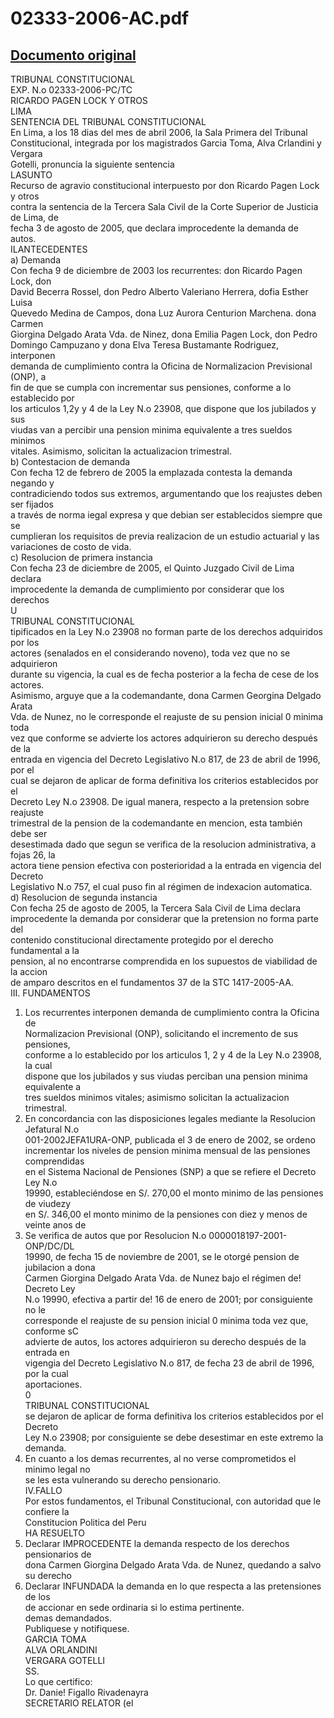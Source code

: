 
02333-2006-AC.pdf
=================
  
[Documento original](https://tc.gob.pe/jurisprudencia/2007/02333-2006-AC.pdf)  
---  
TRIBUNAL CONSTITUCIONAL  
EXP. N.o 02333-2006-PC/TC  
RICARDO PAGEN LOCK Y OTROS  
LIMA  
SENTENCIA DEL TRIBUNAL CONSTITUCIONAL  
En Lima, a los 18 dias del mes de abril 2006, la Sala Primera del Tribunal  
Constitucional, integrada por los magistrados Garcia Toma, Alva Crlandini y Vergara  
Gotelli, pronuncia la siguiente sentencia  
LASUNTO  
Recurso de agravio constitucional interpuesto por don Ricardo Pagen Lock y otros  
contra la sentencia de la Tercera Sala Civil de la Corte Superior de Justicia de Lima, de  
fecha 3 de agosto de 2005, que declara improcedente la demanda de autos.  
ILANTECEDENTES  
a) Demanda  
Con fecha 9 de diciembre de 2003 los recurrentes: don Ricardo Pagen Lock, don  
David Becerra Rossel, don Pedro Alberto Valeriano Herrera, dofia Esther Luisa  
Quevedo Medina de Campos, dona Luz Aurora Centurion Marchena. dona Carmen  
Giorgina Delgado Arata Vda. de Ninez, dona Emilia Pagen Lock, don Pedro  
Domingo Campuzano y dona Elva Teresa Bustamante Rodriguez, interponen  
demanda de cumplimiento contra la Oficina de Normalizacion Previsional (ONP), a  
fin de que se cumpla con incrementar sus pensiones, conforme a lo establecido por  
los articulos 1,2y y 4 de la Ley N.o 23908, que dispone que los jubilados y sus  
viudas van a percibir una pension minima equivalente a tres sueldos minimos  
vitales. Asimismo, solicitan la actualizacion trimestral.  
b) Contestacion de demanda  
Con fecha 12 de febrero de 2005 la emplazada contesta la demanda negando y  
contradiciendo todos sus extremos, argumentando que los reajustes deben ser fijados  
a través de norma iegal expresa y que debian ser establecidos siempre que se  
cumplieran los requisitos de previa realizacion de un estudio actuarial y las  
variaciones de costo de vida.  
c) Resolucion de primera instancia  
Con fecha 23 de diciembre de 2005, el Quinto Juzgado Civil de Lima declara  
improcedente la demanda de cumplimiento por considerar que los derechos  
U  
TRIBUNAL CONSTITUCIONAL  
tipificados en la Ley N.o 23908 no forman parte de los derechos adquiridos por los  
actores (senalados en el considerando noveno), toda vez que no se adquirieron  
durante su vigencia, la cual es de fecha posterior a la fecha de cese de los actores.  
Asimismo, arguye que a la codemandante, dona Carmen Georgina Delgado Arata  
Vda. de Nunez, no le corresponde el reajuste de su pension inicial 0 minima toda  
vez que conforme se advierte los actores adquirieron su derecho después de la  
entrada en vigencia del Decreto Legislativo N.o 817, de 23 de abril de 1996, por el  
cual se dejaron de aplicar de forma definitiva los criterios establecidos por el  
Decreto Ley N.o 23908. De igual manera, respecto a la pretension sobre reajuste  
trimestral de la pension de la codemandante en mencion, esta también debe ser  
desestimada dado que segun se verifica de la resolucion administrativa, a fojas 26, la  
actora tiene pension efectiva con posterioridad a la entrada en vigencia del Decreto  
Legislativo N.o 757, el cual puso fin al régimen de indexacion automatica.  
d) Resolucion de segunda instancia  
Con fecha 25 de agosto de 2005, la Tercera Sala Civil de Lima declara  
improcedente la demanda por considerar que la pretension no forma parte del  
contenido constitucional directamente protegido por el derecho fundamental a la  
pension, al no encontrarse comprendida en los supuestos de viabilidad de la accion  
de amparo descritos en el fundamentos 37 de la STC 1417-2005-AA.  
III. FUNDAMENTOS  
1. Los recurrentes interponen demanda de cumplimiento contra la Oficina de  
Normalizacion Previsional (ONP), solicitando el incremento de sus pensiones,  
conforme a lo establecido por los articulos 1, 2 y 4 de la Ley N.o 23908, la cual  
dispone que los jubilados y sus viudas perciban una pension minima equivalente a  
tres sueldos minimos vitales; asimismo solicitan la actualizacion trimestral.  
2. En concordancia con las disposiciones legales mediante la Resolucion Jefatural N.o  
001-2002JEFA1URA-ONP, publicada el 3 de enero de 2002, se ordeno  
incrementar los niveles de pension minima mensual de las pensiones comprendidas  
en el Sistema Nacional de Pensiones (SNP) a que se refiere el Decreto Ley N.o  
19990, estableciéndose en S/. 270,00 el monto minimo de las pensiones de viudezy  
en S/. 346,00 el monto minimo de la pensiones con diez y menos de veinte anos de  
3. Se verifica de autos que por Resolucion N.o 0000018197-2001-ONP/DC/DL  
19990, de fecha 15 de noviembre de 2001, se le otorgé pension de jubilacion a dona  
Carmen Giorgina Delgado Arata Vda. de Nunez bajo el régimen de! Decreto Ley  
N.o 19990, efectiva a partir de! 16 de enero de 2001; por consiguiente no le  
corresponde el reajuste de su pension inicial 0 minima toda vez que, conforme sC  
advierte de autos, los actores adquirieron su derecho después de la entrada en  
vigengia del Decreto Legislativo N.o 817, de fecha 23 de abril de 1996, por la cual  
aportaciones.  
0  
TRIBUNAL CONSTITUCIONAL  
se dejaron de aplicar de forma definitiva los criterios establecidos por el Decreto  
Ley N.o 23908; por consiguiente se debe desestimar en este extremo la demanda.  
4. En cuanto a los demas recurrentes, al no verse comprometidos el minimo legal no  
se les esta vulnerando su derecho pensionario.  
IV.FALLO  
Por estos fundamentos, el Tribunal Constitucional, con autoridad que le confiere la  
Constitucion Politica del Peru  
HA RESUELTO  
1. Declarar IMPROCEDENTE la demanda respecto de los derechos pensionarios de  
dona Carmen Giorgina Delgado Arata Vda. de Nunez, quedando a salvo su derecho  
2. Declarar INFUNDADA la demanda en lo que respecta a las pretensiones de los  
de accionar en sede ordinaria si lo estima pertinente.  
demas demandados.  
Publiquese y notifiquese.  
GARCIA TOMA  
ALVA ORLANDINI  
VERGARA GOTELLI  
SS.  
Lo que certifico:  
Dr. Danie! Figallo Rivadenayra  
SECRETARIO RELATOR (el